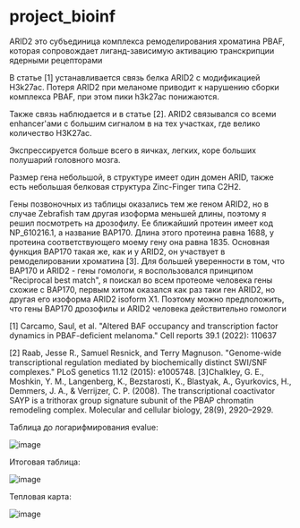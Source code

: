 # project_bioinf
ARID2 это субъединица комплекса ремоделирования хроматина PBAF, которая сопровождает лиганд-зависимую активацию транскрипции ядерными рецепторами

В статье [1] устанавливается связь белка ARID2 с модификацией H3k27ac. Потеря ARID2 при меланоме приводит к нарушению сборки комплекса PBAF, при этом пики h3k27ac понижаются. 

Также связь наблюдается и в статье [2]. ARID2 связывался со всеми enhancer'ами с большим сигналом в на тех участках, где велико количество 
H3K27ac.

Экспрессируется больше всего в яичках, легких, коре больших полушарий головного мозга.

Размер гена небольшой, в структуре имеет один домен ARID, также есть небольшая белковая структура Zinc-Finger типа C2H2.

Гены позвоночных из таблицы оказались тем же геном ARID2, но в случае Zebrafish там другая изоформа меньшей длины, поэтому я решил посмотреть на дрозофилу. Ее ближайший протеин имеет код NP_610216.1, а название BAP170. Длина этого протеина равна 1688, у протеина соответствующего моему гену она равна 1835. Основная функция BAP170 такая же, как и у ARID2, он участвует в ремоделировании хроматина [3]. Для большей уверенности в том, что BAP170 и ARID2 - гены гомологи, я воспользовался принципом "Reciprocal best match", я поискал во всем протеоме человека гены схожие с BAP170, первым хитом оказался как раз таки ген ARID2, но другая его изоформа ARID2 isoform X1. Поэтому можно предположить, что гены BAP170 дрозофилы и ARID2 человека действительно гомологи

[1] Carcamo, Saul, et al. "Altered BAF occupancy and transcription factor dynamics in PBAF-deficient melanoma." Cell reports 39.1 (2022): 110637

[2] Raab, Jesse R., Samuel Resnick, and Terry Magnuson. "Genome-wide transcriptional regulation mediated by biochemically distinct SWI/SNF complexes." PLoS genetics 11.12 (2015): e1005748.
[3]Chalkley, G. E., Moshkin, Y. M., Langenberg, K., Bezstarosti, K., Blastyak, A., Gyurkovics, H., Demmers, J. A., & Verrijzer, C. P. (2008). The transcriptional coactivator SAYP is a trithorax group signature subunit of the PBAP chromatin remodeling complex. Molecular and cellular biology, 28(9), 2920–2929.

Таблица до логарифмирования evalue:

![image](https://github.com/petrpivovarov/project_bioinf/assets/115037034/c755cd6e-72ca-4a0d-8d2a-42e4bcc6af44)

Итоговая таблица:

![image](https://github.com/petrpivovarov/project_bioinf/assets/115037034/26f00bc1-eb45-4c04-a197-a34610b2b65e)

Тепловая карта:

![image](https://github.com/petrpivovarov/project_bioinf/assets/115037034/c78ee83f-fb5e-4432-ace9-4d4709d73700)


